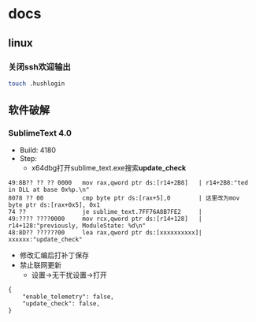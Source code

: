 # docs
## linux
### 关闭ssh欢迎输出
```bash
touch .hushlogin
```
## 软件破解
### SublimeText 4.0
- Build: 4180
- Step:
  - x64dbg打开sublime_text.exe搜索**update_check**
```
49:8B?? ?? ?? 0000   mov rax,qword ptr ds:[r14+2B8]   | r14+2B8:"ted in DLL at base 0x%p.\n"
8078 ?? 00           cmp byte ptr ds:[rax+5],0        | 这里改为mov byte ptr ds:[rax+0x5], 0x1
74 ??                je sublime_text.7FF76A8B7FE2     |
49:???? ????0000     mov rcx,qword ptr ds:[r14+128]   | r14+128:"previously, ModuleState: %d\n"
48:8D?? ??????00     lea rax,qword ptr ds:[xxxxxxxxxx]| xxxxxx:"update_check"
```
  - 修改汇编后打补丁保存
- 禁止联网更新
  - 设置->无干扰设置->打开
```
{
	"enable_telemetry": false,
	"update_check": false,
}
```
